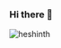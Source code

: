 ### Hi there 👋

<p align="left"> <img src="https://komarev.com/ghpvc/?username=heshinth&label=Profile%20views&color=0e75b6&style=flat" alt="heshinth" /> </p>

<!--
**heshinth/heshinth** is a ✨ _special_ ✨ repository because its `README.md` (this file) appears on your GitHub profile.

Here are some ideas to get you started:

- 🔭 I’m currently working on ...
- 🌱 I’m currently learning ...
- 👯 I’m looking to collaborate on ...
- 🤔 I’m looking for help with ...
- 💬 Ask me about ...
- 📫 How to reach me: ...
- 😄 Pronouns: ...
- ⚡ Fun fact: ...
-->
